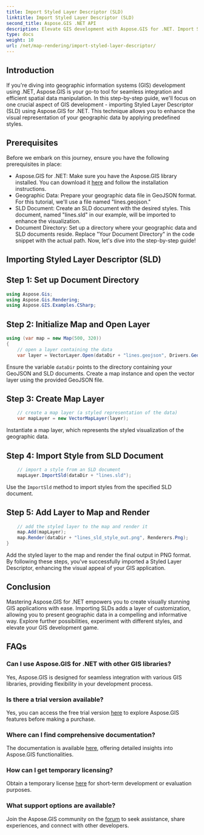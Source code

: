 ```yaml
---
title: Import Styled Layer Descriptor (SLD)
linktitle: Import Styled Layer Descriptor (SLD)
second_title: Aspose.GIS .NET API
description: Elevate GIS development with Aspose.GIS for .NET. Import Styled Layer Descriptor (SLD) effortlessly. Explore customization possibilities now!
type: docs
weight: 10
url: /net/map-rendering/import-styled-layer-descriptor/
---
```

## Introduction
If you're diving into geographic information systems (GIS) development using .NET, Aspose.GIS is your go-to tool for seamless integration and efficient spatial data manipulation. In this step-by-step guide, we'll focus on one crucial aspect of GIS development - importing Styled Layer Descriptor (SLD) using Aspose.GIS for .NET. This technique allows you to enhance the visual representation of your geographic data by applying predefined styles.
## Prerequisites
Before we embark on this journey, ensure you have the following prerequisites in place:
- Aspose.GIS for .NET: Make sure you have the Aspose.GIS library installed. You can download it [here](https://releases.aspose.com/gis/net/) and follow the installation instructions.
- Geographic Data: Prepare your geographic data file in GeoJSON format. For this tutorial, we'll use a file named "lines.geojson."
- SLD Document: Create an SLD document with the desired styles. This document, named "lines.sld" in our example, will be imported to enhance the visualization.
- Document Directory: Set up a directory where your geographic data and SLD documents reside. Replace "Your Document Directory" in the code snippet with the actual path.
Now, let's dive into the step-by-step guide!
## Importing Styled Layer Descriptor (SLD)
## Step 1: Set up Document Directory
```csharp
using Aspose.Gis;
using Aspose.Gis.Rendering;
using Aspose.GIS.Examples.CSharp;
```
## Step 2: Initialize Map and Open Layer
```csharp
using (var map = new Map(500, 320))
{
    // open a layer containing the data
    var layer = VectorLayer.Open(dataDir + "lines.geojson", Drivers.GeoJson);
```
Ensure the variable `dataDir` points to the directory containing your GeoJSON and SLD documents.
Create a map instance and open the vector layer using the provided GeoJSON file.
## Step 3: Create Map Layer
```csharp
    // create a map layer (a styled representation of the data)
    var mapLayer = new VectorMapLayer(layer);
```
Instantiate a map layer, which represents the styled visualization of the geographic data.
## Step 4: Import Style from SLD Document
```csharp
    // import a style from an SLD document
    mapLayer.ImportSld(dataDir + "lines.sld");
```
Use the `ImportSld` method to import styles from the specified SLD document.
## Step 5: Add Layer to Map and Render
```csharp
    // add the styled layer to the map and render it
    map.Add(mapLayer);
    map.Render(dataDir + "lines_sld_style_out.png", Renderers.Png);
}
```
Add the styled layer to the map and render the final output in PNG format.
By following these steps, you've successfully imported a Styled Layer Descriptor, enhancing the visual appeal of your GIS application.
## Conclusion
Mastering Aspose.GIS for .NET empowers you to create visually stunning GIS applications with ease. Importing SLDs adds a layer of customization, allowing you to present geographic data in a compelling and informative way. Explore further possibilities, experiment with different styles, and elevate your GIS development game.
## FAQs
### Can I use Aspose.GIS for .NET with other GIS libraries?
Yes, Aspose.GIS is designed for seamless integration with various GIS libraries, providing flexibility in your development process.
### Is there a trial version available?
Yes, you can access the free trial version [here](https://releases.aspose.com/) to explore Aspose.GIS features before making a purchase.
### Where can I find comprehensive documentation?
The documentation is available [here](https://reference.aspose.com/gis/net/), offering detailed insights into Aspose.GIS functionalities.
### How can I get temporary licensing?
Obtain a temporary license [here](https://purchase.aspose.com/temporary-license/) for short-term development or evaluation purposes.
### What support options are available?
Join the Aspose.GIS community on the [forum](https://forum.aspose.com/c/gis/33) to seek assistance, share experiences, and connect with other developers.
